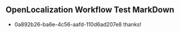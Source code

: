 ## OpenLocalization Workflow Test MarkDown
* 0a892b26-ba6e-4c56-aafd-110d6ad207e8 thanks!

<!--HONumber=Jul16_HO3-->


